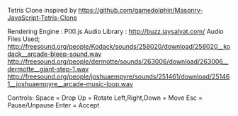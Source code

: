 Tetris Clone inspired by https://github.com/gamedolphin/Masonry-JavaScript-Tetris-Clone

Rendering Engine : PIXI.js
Audio Library : http://buzz.jaysalvat.com/
Audio Files Used;
http://freesound.org/people/Kodack/sounds/258020/download/258020__kodack__arcade-bleep-sound.wav
http://freesound.org/people/dermotte/sounds/263006/download/263006__dermotte__giant-step-1.wav
http://freesound.org/people/joshuaempyre/sounds/251461/download/251461__joshuaempyre__arcade-music-loop.wav


Controls:
Space = Drop
Up = Rotate
Left,Right,Down = Move
Esc = Pause/Unpause
Enter = Accept

